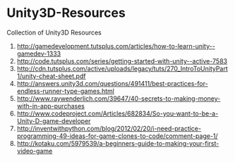 Unity3D-Resources
=================
Collection of Unity3D Resources

1. http://gamedevelopment.tutsplus.com/articles/how-to-learn-unity--gamedev-1333
2. http://code.tutsplus.com/series/getting-started-with-unity--active-7583
3. http://cdn.tutsplus.com/active/uploads/legacy/tuts/270_IntroToUnityPart1/unity-cheat-sheet.pdf
4. http://answers.unity3d.com/questions/491411/best-practices-for-endless-runner-type-games.html
5. http://www.raywenderlich.com/39647/40-secrets-to-making-money-with-in-app-purchases
6. http://www.codeproject.com/Articles/682834/So-you-want-to-be-a-Unity-D-game-developer
7. http://inventwithpython.com/blog/2012/02/20/i-need-practice-programming-49-ideas-for-game-clones-to-code/comment-page-1/
8. http://kotaku.com/5979539/a-beginners-guide-to-making-your-first-video-game
